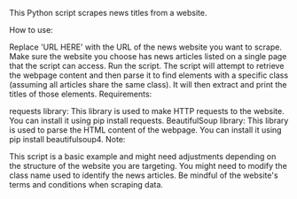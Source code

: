 This Python script scrapes news titles from a website.

How to use:

Replace 'URL HERE' with the URL of the news website you want to scrape. Make sure the website you choose has news articles listed on a single page that the script can access.
Run the script. The script will attempt to retrieve the webpage content and then parse it to find elements with a specific class (assuming all articles share the same class). It will then extract and print the titles of those elements.
Requirements:

requests library: This library is used to make HTTP requests to the website. You can install it using pip install requests.
BeautifulSoup library: This library is used to parse the HTML content of the webpage. You can install it using pip install beautifulsoup4.
Note:

This script is a basic example and might need adjustments depending on the structure of the website you are targeting. You might need to modify the class name used to identify the news articles.
Be mindful of the website's terms and conditions when scraping data.
